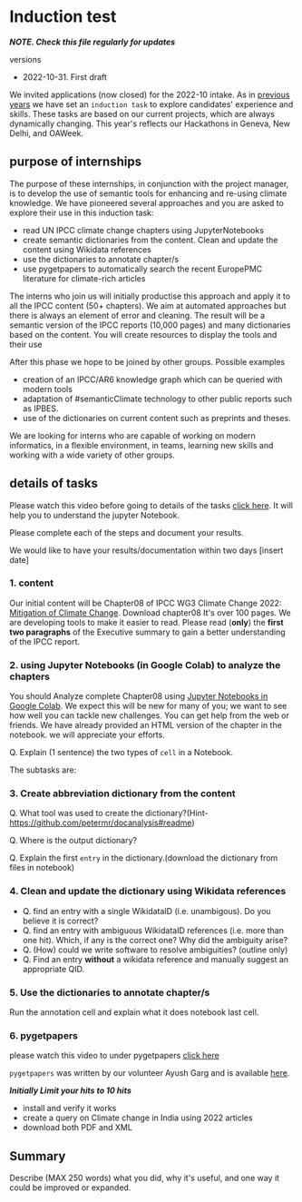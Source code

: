 # Induction test

***NOTE. Check this file regularly for updates***

versions
* 2022-10-31. First draft


We invited applications (now closed) for the 2022-10 intake. As in [previous years]()  we have set an `induction task` to explore candidates' experience and skills. 
These tasks are based on our current projects, which are always dynamically changing. This year's reflects our Hackathons in Geneva, New Delhi, and OAWeek.


## purpose of internships

The purpose of these internships, in conjunction with the project manager, is to develop the use of semantic tools for 
enhancing and re-using climate knowledge. We have pioneered several approaches and you are asked to explore their use in this induction task:
* read UN IPCC climate change chapters using JupyterNotebooks
* create semantic dictionaries from the content. Clean and update the content using Wikidata references
* use the dictionaries to annotate chapter/s 
* use pygetpapers to automatically search the recent EuropePMC literature for climate-rich articles


The interns who join us will initially productise this approach and apply it to all the IPCC content (50+ chapters). 
We aim at automated approaches but there is always an element of error and cleaning. The result will be a semantic 
version of the IPCC reports (10,000 pages) and many dictionaries based on the content.  You will create resources to display the tools and their use

After this phase we hope to be joined by other groups. Possible examples
* creation of an IPCC/AR6 knowledge graph which can be queried with modern tools
* adaptation of #semanticClimate technology to other public reports such as IPBES.
* use of the dictionaries on current content such as preprints and theses.

We are looking for interns who are capable of working on modern informatics, in a flexible environment, in teams, 
learning new skills and working with a wide variety of other groups.

## details of tasks

Please watch this video before going to details of the tasks 
[click here](https://drive.google.com/drive/folders/1YTZADd-GAKesuzW7brt3YBkCLhUEN1WG). It will help you to understand the jupyter Notebook.

Please complete each of the steps and document your results.

We would like to have your results/documentation within two days [insert date]

### 1. content

Our initial content will be Chapter08 of IPCC WG3 Climate Change 2022: [Mitigation of Climate Change](https://www.ipcc.ch/report/ar6/wg3/). Download chapter08
It's over 100 pages. We are developing tools to make it easier to read. Please read (**only**) the **first two paragraphs** of the Executive summary to gain a better understanding of the IPCC report.

### 2. using Jupyter Notebooks (in Google Colab) to analyze the chapters

You should Analyze complete Chapter08 using [Jupyter Notebooks in Google Colab](https://colab.research.google.com/github/petermr/semanticClimate/blob/main/outreach/cambridge_presentation/Hackathon_Notebook/climate_hackathon_chapter08.ipynb). We expect this will be new for many of you; we want to see how well you can tackle new challenges. You can get help from the web or friends. We have already provided an HTML version of the chapter in the notebook. we will appreciate your efforts.

Q. Explain (1 sentence) the two types of `cell` in a Notebook.

The subtasks are:

### 3. Create abbreviation dictionary from the content
Q. What tool was used to create the dictionary?(Hint-https://github.com/petermr/docanalysis#readme)

Q. Where is the output dictionary?

Q. Explain the first `entry` in the dictionary.(download the dictionary from files in notebook)

### 4. Clean and update the dictionary using Wikidata references                                                                                             

* Q. find an entry with a single WikidataID (i.e. unambigous). Do you believe it is correct?
* Q. find an entry with ambiguous WikidataID references (i.e. more than one hit). Which, if any is the correct one? Why did the ambiguity arise?
* Q. (How) could we write software to resolve ambiguities? (outline only)
* Q. Find an entry **without** a wikidata reference and manually suggest an appropriate QID.


### 5. Use the dictionaries to annotate chapter/s 

Run the annotation cell and explain what it does notebook last cell. 


### 6. pygetpapers

please watch this video to under pygetpapers [click here](https://www.youtube.com/watch?v=pUjiNzLVHLY&t=29s)

`pygetpapers` was written by our volunteer Ayush Garg and is available [here](https://pypi.org/project/pygetpapers/). 

***Initially Limit your hits to 10 hits***

* install and verify it works
* create a query on Climate change in India using 2022 articles 
* download both PDF and XML

## Summary

Describe (MAX 250 words) what you did, why it's useful, and one way it could be improved or expanded.

